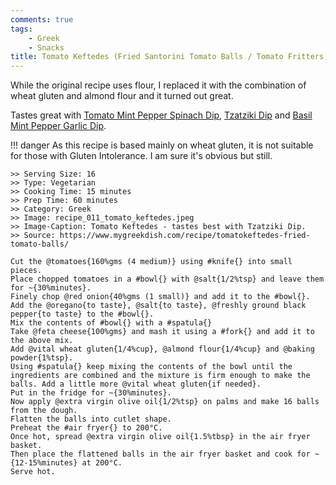 ```yaml
---
comments: true
tags:
    - Greek
    - Snacks
title: Tomato Keftedes (Fried Santorini Tomato Balls / Tomato Fritters)
---
```


While the original recipe uses flour, I replaced it with the combination of wheat gluten and almond flour and it turned out great.

Tastes great with [Tomato Mint Pepper Spinach Dip](../Dips/recipe_007_mint_spinach_dip.md), [Tzatziki Dip](../Dips/recipe_009_tzatziki_dip.md) and [Basil Mint Pepper Garlic Dip](../Dips/recipe_012_basil_mint_dip.md).

!!! danger
    As this recipe is based mainly on wheat gluten, it is not suitable for those with Gluten Intolerance. I am sure it's obvious but still.

```cooklang
>> Serving Size: 16
>> Type: Vegetarian
>> Cooking Time: 15 minutes
>> Prep Time: 60 minutes
>> Category: Greek
>> Image: recipe_011_tomato_keftedes.jpeg
>> Image-Caption: Tomato Keftedes - tastes best with Tzatziki Dip.
>> Source: https://www.mygreekdish.com/recipe/tomatokeftedes-fried-tomato-balls/

Cut the @tomatoes{160%gms (4 medium)} using #knife{} into small pieces. 
Place chopped tomatoes in a #bowl{} with @salt{1/2%tsp} and leave them for ~{30%minutes}.
Finely chop @red onion{40%gms (1 small)} and add it to the #bowl{}.
Add the @oregano{to taste}, @salt{to taste}, @freshly ground black pepper{to taste} to the #bowl{}.
Mix the contents of #bowl{} with a #spatula{}
Take @feta cheese{100%gms} and mash it using a #fork{} and add it to the above mix. 
Add @vital wheat gluten{1/4%cup}, @almond flour{1/4%cup} and @baking powder{1%tsp}.
Using #spatula{} keep mixing the contents of the bowl until the ingredients are combined and the mixture is firm enough to make the balls. Add a little more @vital wheat gluten{if needed}. 
Put in the fridge for ~{30%minutes}.
Now apply @extra virgin olive oil{1/2%tsp} on palms and make 16 balls from the dough.
Flatten the balls into cutlet shape.
Preheat the #air fryer{} to 200°C. 
Once hot, spread @extra virgin olive oil{1.5%tbsp} in the air fryer basket.
Then place the flattened balls in the air fryer basket and cook for ~{12-15%minutes} at 200°C.
Serve hot.
```
